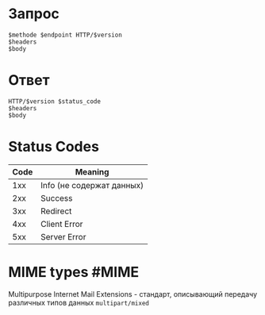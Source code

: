 # Запрос
```
$methode $endpoint HTTP/$version
$headers
$body
```
# Ответ
```
HTTP/$version $status_code
$headers
$body
```

# Status Codes

Code | Meaning
:-- | ---
1xx | Info (не содержат данных)
2xx | Success
3xx | Redirect
4xx | Client Error
5xx | Server Error

# MIME types #MIME
Multipurpose Internet Mail Extensions - стандарт, описывающий передачу различных типов данных `multipart/mixed`